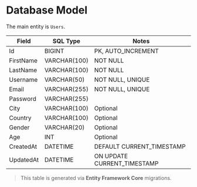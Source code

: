 # Database Model

The main entity is `Users`.

| Field       | SQL Type     | Notes                           |
|-------------|--------------|---------------------------------|
| Id          | BIGINT       | PK, AUTO_INCREMENT              |
| FirstName   | VARCHAR(100) | NOT NULL                        |
| LastName    | VARCHAR(100) | NOT NULL                        |
| Username    | VARCHAR(50)  | NOT NULL, UNIQUE                |
| Email       | VARCHAR(255) | NOT NULL, UNIQUE                |
| Password    | VARCHAR(255) |                                 |
| City        | VARCHAR(100) | Optional                        |
| Country     | VARCHAR(100) | Optional                        |
| Gender      | VARCHAR(20)  | Optional                        |
| Age         | INT          | Optional                        |
| CreatedAt   | DATETIME     | DEFAULT CURRENT_TIMESTAMP       |
| UpdatedAt   | DATETIME     | ON UPDATE CURRENT_TIMESTAMP     |

> This table is generated via **Entity Framework Core** migrations.
